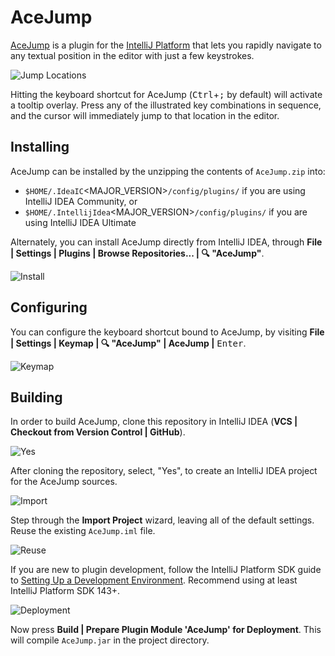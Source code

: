# AceJump

[AceJump](https://plugins.jetbrains.com/plugin/7086) is a plugin for the [IntelliJ Platform](https://github.com/JetBrains/intellij-community/) that lets you rapidly navigate to any textual position in the editor with just a few keystrokes.

![Jump Locations](https://cloud.githubusercontent.com/assets/175716/11759145/f50fcab6-a042-11e5-8662-c67deef1900a.png)

Hitting the keyboard shortcut for AceJump (<kbd>Ctrl</kbd>+<kbd>;</kbd> by default) will activate a tooltip overlay. Press any of the illustrated key combinations in sequence, and the cursor will immediately jump to that location in the editor.

## Installing

AceJump can be installed by the unzipping the contents of `AceJump.zip` into:

- `$HOME/.IdeaIC`<MAJOR_VERSION>`/config/plugins/` if you are using IntelliJ IDEA Community, or
- `$HOME/.IntellijIdea`<MAJOR_VERSION>`/config/plugins/` if you are using IntelliJ IDEA Ultimate

Alternately, you can install AceJump directly from IntelliJ IDEA, through **File \| Settings \| Plugins \| Browse Repositories... \| 🔍 "AceJump"**.

![Install](https://cloud.githubusercontent.com/assets/175716/11759317/3e581f2c-a046-11e5-9456-c186c6adee18.png)

## Configuring

You can configure the keyboard shortcut bound to AceJump, by visiting **File \| Settings \| Keymap \| 🔍 "AceJump" \| AceJump \|** <kbd>Enter</kbd>.

![Keymap](https://cloud.githubusercontent.com/assets/175716/11759286/7efe7ebe-a045-11e5-9585-420aed8232a4.png)

## Building

In order to build AceJump, clone this repository in IntelliJ IDEA (**VCS \| Checkout from Version Control \| GitHub**).

![Yes](https://cloud.githubusercontent.com/assets/175716/11759555/92cfa288-a04a-11e5-870a-86105515879e.png)

After cloning the repository, select, "Yes", to create an IntelliJ IDEA project for the AceJump sources.

![Import](https://cloud.githubusercontent.com/assets/175716/11759574/14898906-a04b-11e5-88e4-df6b86da715b.png)

Step through the **Import Project** wizard, leaving all of the default settings. Reuse the existing `AceJump.iml` file.

![Reuse](https://cloud.githubusercontent.com/assets/175716/11759599/a3656532-a04b-11e5-838a-e11adf520997.png)

If you are new to plugin development, follow the IntelliJ Platform SDK guide to [Setting Up a Development Environment](http://www.jetbrains.org/intellij/sdk/docs/basics/getting_started/setting_up_environment.html). Recommend using at least IntelliJ Platform SDK 143+.

![Deployment](https://cloud.githubusercontent.com/assets/175716/11759627/a563878c-a04c-11e5-8420-f55d75a71c04.png)

Now press **Build \| Prepare Plugin Module 'AceJump' for Deployment**. This will compile `AceJump.jar` in the project directory.
